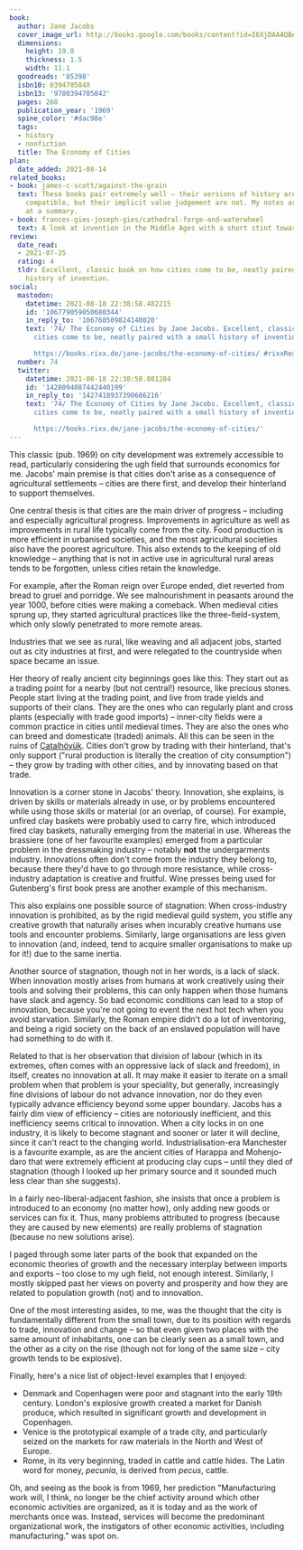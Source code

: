 ```yaml
---
book:
  author: Jane Jacobs
  cover_image_url: http://books.google.com/books/content?id=I6XjDAAAQBAJ&printsec=frontcover&img=1&zoom=1&source=gbs_api
  dimensions:
    height: 19.0
    thickness: 1.5
    width: 11.1
  goodreads: '85398'
  isbn10: 039470584X
  isbn13: '9780394705842'
  pages: 268
  publication_year: '1969'
  spine_color: '#dac98e'
  tags:
  - history
  - nonfiction
  title: The Economy of Cities
plan:
  date_added: 2021-08-14
related_books:
- book: james-c-scott/against-the-grain
  text: These books pair extremely well – their versions of history are extremely
    compatible, but their implicit value judgement are not. My notes are an attempt
    at a summary.
- book: frances-gies-joseph-gies/cathedral-forge-and-waterwheel
  text: A look at invention in the Middle Ages with a short stint towards antiquity. Confirms many of the points made here in detail.
review:
  date_read:
  - 2021-07-25
  rating: 4
  tldr: Excellent, classic book on how cities come to be, neatly paired with a small
    history of invention.
social:
  mastodon:
    datetime: 2021-08-18 22:38:58.482215
    id: '106779059050680344'
    in_reply_to: '106768509824140020'
    text: '74/ The Economy of Cities by Jane Jacobs. Excellent, classic book on how
      cities come to be, neatly paired with a small history of invention.

      https://books.rixx.de/jane-jacobs/the-economy-of-cities/ #rixxReads'
  number: 74
  twitter:
    datetime: 2021-08-18 22:38:58.081284
    id: '1428094087442440199'
    in_reply_to: '1427418937390686216'
    text: '74/ The Economy of Cities by Jane Jacobs. Excellent, classic book on how
      cities come to be, neatly paired with a small history of invention.

      https://books.rixx.de/jane-jacobs/the-economy-of-cities/'
---
```


This classic (pub. 1969) on city development was extremely accessible to read, particularly considering the ugh field
that surrounds economics for me. Jacobs' main premise is that cities don't arise as a consequence of agricultural
settlements – cities are there first, and develop their hinterland to support themselves.

One central thesis is that cities are the main driver of progress – including and especially agricultural progress.
Improvements in agriculture as well as improvements in rural life typically come from the city. Food production is more
efficient in urbanised societies, and the most agricultural societies also have the poorest agriculture. This also
extends to the keeping of old knowledge – anything that is not in active use in agricultural rural areas tends to be
forgotten, unless cities retain the knowledge.

For example, after the Roman reign over Europe ended, diet reverted from bread to gruel and porridge. We see
malnourishment in peasants around the year 1000, before cities were making a comeback. When medieval cities sprung up,
they started agricultural practices like the three-field-system, which only slowly penetrated to more remote areas.

Industries that we see as rural, like weaving and all adjacent jobs, started out as city industries at first, and were
relegated to the countryside when space became an issue.

Her theory of really ancient city beginnings goes like this: They start out as a trading point for a nearby (but not
central!) resource, like precious stones. People start living at the trading point, and live from trade yields and
supports of their clans. They are the ones who can regularly plant and cross plants (especially with trade good imports)
– inner-city fields were a common practice in cities until medieval times. They are also the ones who can breed and
domesticate (traded) animals. All this can be seen in the ruins of
[Çatalhöyük](https://en.wikipedia.org/wiki/%C3%87atalh%C3%B6y%C3%BCk). Cities don't grow by trading with their
hinterland, that's only support ("rural production is literally the creation of city consumption") – they grow by
trading with other cities, and by innovating based on that trade.

Innovation is a corner stone in Jacobs' theory. Innovation, she explains, is driven by skills or materials already in
use, or by problems encountered while using those skills or material (or an overlap, of course). For example, unfired
clay baskets were probably used to carry fire, which introduced fired clay baskets, naturally emerging from the material
in use. Whereas the brassiere (one of her favourite examples) emerged from a particular problem in the dressmaking
industry – notably **not** the undergarments industry. Innovations often don't come from the industry they belong to,
because there they'd have to go through more resistance, while cross-industry adaptation is creative and fruitful. Wine
presses being used for Gutenberg's first book press are another example of this mechanism.

This also explains one possible source of stagnation: When cross-industry innovation is prohibited, as by the rigid
medieval guild system, you stifle any creative growth that naturally arises when incurably creative humans use tools and
encounter problems. Similarly, large organisations are less given to innovation (and, indeed, tend to acquire smaller
organisations to make up for it!) due to the same inertia.

Another source of stagnation, though not in her words, is a lack of slack. When innovation mostly arises from humans at
work creatively using their tools and solving their problems, this can only happen when those humans have slack and
agency. So bad economic conditions can lead to a stop of innovation, because you're not going to event the next hot tech
when you avoid starvation. Similarly, the Roman empire didn't do a lot of inventoring, and being a rigid society on the
back of an enslaved population will have had something to do with it.

Related to that is her observation that division of labour (which in its extremes, often comes with an oppressive lack
of slack and freedom), in itself, creates no innovation at all. It may make it easier to iterate on a small problem when
that problem is your speciality, but generally, increasingly fine divisions of labour do not advance innovation, nor do
they even typically advance efficiency beyond some upper boundary. Jacobs has a fairly dim view of efficiency – cities
are notoriously inefficient, and this inefficiency seems critical to innovation.  When a city locks in on one industry,
it is likely to become stagnant and sooner or later it will decline, since it can't react to the changing world.
Industrialisation-era Manchester is a favourite example, as are the ancient cities of Harappa and Mohenjo-daro that were
extremely efficient at producing clay cups – until they died of stagnation (though I looked up her primary source and it
sounded much less clear than she suggests).

In a fairly neo-liberal-adjacent fashion, she insists that once a problem is introduced to an economy (no matter how),
only adding new goods or services can fix it. Thus, many problems attributed to progress (because they are caused by new
elements) are really problems of stagnation (because no new solutions arise).

I paged through some later parts of the book that expanded on the economic theories of growth and the necessary
interplay between imports and exports – too close to my ugh field, not enough interest. Similarly, I mostly skipped past
her views on poverty and prosperity and how they are related to population growth (not) and to innovation.

One of the most interesting asides, to me, was the thought that the city is fundamentally different from the small town,
due to its position with regards to trade, innovation and change – so that even given two places with the same amount of
inhabitants, one can be clearly seen as a small town, and the other as a city on the rise (though not for long of the
same size – city growth tends to be explosive).

Finally, here's a nice list of object-level examples that I enjoyed:

- Denmark and Copenhagen were poor and stagnant into the early 19th century. London's explosive growth created a market
  for Danish produce, which resulted in significant growth and development in Copenhagen.
- Venice is the prototypical example of a trade city, and particularly seized on the markets for raw materials in the
  North and West of Europe.
- Rome, in its very beginning, traded in cattle and cattle hides. The Latin word for money, *pecunia*, is derived from
  *pecus*, cattle.

Oh, and seeing as the book is from 1969, her prediction "Manufacturing work will, I think, no longer be the chief
activity around which other economic activities are organized, as it is today and as the work of merchants once was.
Instead, services will become the predominant organizational work, the instigators of other economic activities,
including manufacturing." was spot on.
